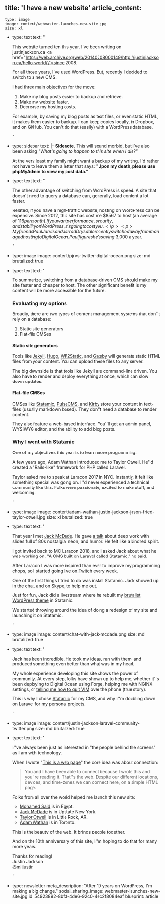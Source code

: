 title: 'I have a new website'
article_content:
  -
    type: image
    image: content/webmaster-launches-new-site.jpg
    size: xl
  -
    type: text
    text: "<p>This website turned ten this year. I've been writing on justinjackson.ca&nbsp;<a href=\"https://web.archive.org/web/20140208000149/http://justinjackson.ca/hello-world/\">since 2008</a>.</p><p>For all those years, I've used WordPress. But, recently I decided to switch&nbsp;to a new CMS.</p><p>I had three main objectives for the move:</p><p></p><ol><li>Make my&nbsp;blog posts easier to backup and retrieve.<br></li><li>Make my website faster.</li><li>Decrease my hosting costs.</li></ol><p>For example, by saving my&nbsp;blog posts as text files, or even static HTML, it makes them easier to backup. I can keep copies locally, in Dropbox, and on GitHub. You can't do that (easily) with a WordPress database.<br></p>"
  -
    type: sidebar
    text: |-
      **Sidenote.** This will sound morbid, but I've also been asking _"What's going to happen to this site when I die?"_

      At the very least my family might want a backup of my writing. I'd rather not have to leave them a letter that says: **"Upon my death, please use phpMyAdmin to view my post data."**
  -
    type: text
    text: "<p>The other advantage of switching from WordPress&nbsp;is speed. A site that doesn't need to query a database can, generally, load content a lot faster.</p><p>Related, if you have a high-traffic website, hosting on WordPress can be expensive. Since 2012, this site has cost me&nbsp;$8567 to host (an average of $116 per month). If you want performance, security, and stability on WordPress, it's going to cost you.</p><p>My friends Paul Jarvis and Jarrod Drysdale recently switched away from managed hosting to Digital Ocean. Paul figures he's saving ~$3,000 a year.</p>"
  -
    type: image
    image: content/pjrvs-twitter-digital-ocean.png
    size: md
    brutalized: true
  -
    type: text
    text: '<p>To summarize, switching from a database-driven CMS should make my site faster and cheaper to host. The other significant benefit is my content will be more accessible for the future.</p><h3>Evaluating my options</h3><p>Broadly, there are two types of content management systems that don''t rely on a database:</p><ol><li>Static site generators<br></li><li>Flat-file CMSes</li></ol><h4>Static site generators</h4><p>Tools like <a href="https://jekyllrb.com/">Jekyll</a>, <a href="https://gohugo.io/">Hugo</a>, <a href="https://wp2static.com/">WP2Static</a>, and <a href="https://www.gatsbyjs.org/">Gatsby</a> will generate static HTML files from your content. You can&nbsp;upload these files to any server.</p><p>The big downside is that tools like Jekyll are command-line driven. You also have to render and deploy everything at once, which can slow down updates.</p><h4>Flat-file CMSes</h4><p>CMSes like <a href="https://statamic.com/">Statamic</a>, <a href="https://www.pulsecms.com/">PulseCMS</a>, and <a href="https://getkirby.com/">Kirby</a>&nbsp;store your content in text-files (usually markdown based). They don''t need a database to render content.</p><p>They also feature a web-based interface. You''ll get an admin panel, WYSIWYG editor, and the ability to add blog posts.</p><h3>Why I went with Statamic</h3><p>One of my objectives this year is to learn more programming.</p><p>A few years ago, Adam Wathan introduced me to Taylor Otwell. He''d created a "Rails-like" framework for PHP called Laravel.</p><p>Taylor asked me to speak at Laracon 2017 in NYC. Instantly, it felt like something special was going on. I''d never experienced a technical community like this. Folks were passionate, excited to make stuff, and welcoming.</p>'
  -
    type: image
    image: content/adam-wathan-justin-jackson-jason-fried-taylor-otwell.jpg
    size: xl
    brutalized: true
  -
    type: text
    text: '<p>That year I met <a href="https://twitter.com/jackmcdade">Jack McDade</a>. He gave <a href="https://youtu.be/I4oWBpX9BiY">a talk</a>&nbsp;about deep work with slides full of 80s nostalgia, neon, and humor. He felt like a kindred spirit.</p><p>I got invited back to MC Laracon 2018, and I asked Jack about what he was working on. "A CMS built on Laravel called Statamic," he said.</p><p>After Laracon I was more inspired than ever to improve my programming chops, so I started <a href="https://twitch.tv/megajustin">going live on Twitch</a> every week.</p><p>One of the first things I tried to do was install Statamic. Jack showed up in the chat, and on Skype, to help me out.</p><p>Just for fun, Jack did a&nbsp;livestream where he rebuilt my <a href="https://github.com/mijustin/brutal-theme">brutalist WordPress theme</a> in Statamic.</p><p>We started throwing around the idea of doing a redesign of my site and launching it on Statamic.</p>'
  -
    type: image
    image: content/chat-with-jack-mcdade.png
    size: md
    brutalized: true
  -
    type: text
    text: '<p>Jack has been incredible. He took my ideas, ran with them, and produced something even better than what was in my head.</p><p>My whole experience developing this site shows the power of community. At every step, folks have shown up to help me; whether it''s been deploying to Digital Ocean using Forge, helping me with NGINX settings, or <a href="https://clips.twitch.tv/SeductiveAntediluvianCatPartyTime">telling me how to quit VIM</a> over the phone (true story).</p><p>This&nbsp;is why I chose <a href="https://statamic.com">Statamic</a> for my CMS, and why I''m doubling down on Laravel for my personal projects.</p>'
  -
    type: image
    image: content/justin-jackson-laravel-community-twitter.png
    size: md
    brutalized: true
  -
    type: text
    text: '<p>I''ve&nbsp;always been just as interested in "the people behind the screens" as I am with technology.</p><p>When I wrote "<a href="https://justinjackson.ca/words.html">This is a web page</a>" the core idea was about connection:</p><blockquote>You and I have been able to connect because I wrote this and you''re reading it. That''s the web. Despite our different locations, devices, and time-zones we can connect here, on a simple HTML page.</blockquote><p>Folks from all over the world helped me launch this new site:</p><p></p><ul><li><a href="https://twitter.com/themsaid">Mohamed Said</a>&nbsp;is in Egypt.<br></li><li><a href="https://jackmcdade.com/">Jack McDade</a>&nbsp;is in&nbsp;Upstate New York.<br></li><li><a href="https://twitter.com/taylorotwell">Taylor Otwell</a> is in Little Rock, AR.<br></li><li><a href="https://twitter.com/adamwathan">Adam Wathan</a>&nbsp;is in Toronto.<br></li></ul><p></p><p>This is the beauty of the web. It brings people together.</p><p>And on the 10th anniversary of this site, I''m hoping to do that for many more years.</p><p>Thanks for reading!<br>Justin Jackson<br><a href="https://twitter.com/mijustin">@mijiustin</a></p>'
  -
    type: newsletter
meta_description: "After 10 years on WordPress, I'm making a big change."
social_sharing_image: webmaster-launches-new-site.jpg
id: 54923892-8bf3-4de6-92c0-4ec2f8084eaf
blueprint: article
